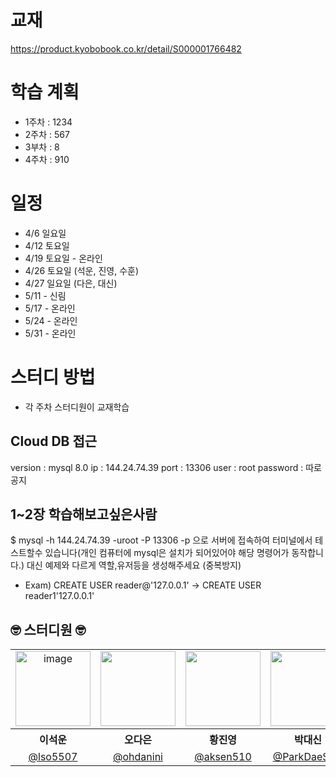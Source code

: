 # 교재
https://product.kyobobook.co.kr/detail/S000001766482
# 학습 계획
 - 1주차 : 1234
 - 2주차 : 567
 - 3부차 :  8  
 - 4주차 :  910
# 일정
- 4/6 일요일 
- 4/12 토요일 
- 4/19 토요일 - 온라인
- 4/26 토요일 (석운, 진영, 수훈)
- 4/27 일요일 (다은, 대신)
- 5/11 - 신림
- 5/17 - 온라인
- 5/24 - 온라인
- 5/31 - 온라인 
# 스터디 방법
- 각 주차 스터디원이 교재학습


## Cloud DB 접근
version : mysql 8.0
ip : 144.24.74.39
port : 13306
user : root
password : 따로 공지

## 1~2장 학습해보고싶은사람
$ mysql -h 144.24.74.39 -uroot -P 13306 -p
으로 서버에 접속하여 터미널에서 테스트할수 있습니다(개인 컴퓨터에 mysql은 설치가 되어있어야 해당 명령어가 동작합니다.)
대신 예제와 다르게 역할,유저등을 생성해주세요 (중복방지)
 - Exam) CREATE USER reader@'127.0.0.1' -> CREATE USER reader1'127.0.0.1'

## 🤓 스터디원 🤓



<table>
<tbody>

<tr>
<td align="center"><img width="120" alt="image" src="https://github.com/user-attachments/assets/64f0d2f4-2af8-4005-8007-ff33be5396e8"></td>
<td align="center"><img src="https://github.com/user-attachments/assets/3628fe9b-82d7-48ac-9bf1-e680cc0f691c" width="120" /></td>
<td align="center"><img src="https://github.com/user-attachments/assets/d9b3e407-01a6-4103-8819-02ecebbe76f5" width="120" /></td>
<td align="center"><img src="https://github.com/user-attachments/assets/30dd038b-00d1-4f6a-96d1-12ebfa11dbab" width="120" /></td>
<td align="center"><img src="https://github.com/user-attachments/assets/b2572698-4c1e-4eda-ba16-a1ade7b016b6" width="120" /></td>
<td align="center"><img src="https://github.com/user-attachments/assets/66dfff34-8294-43de-bbe3-b7211e96003a" width="120" /></td>
<td align="center"><img src="https://github.com/user-attachments/assets/886d4910-3e12-47fe-aeab-68a707719431" width="120" /></td>
</tr>
<tr>
<th align="center">이석운</th>
<th align="center">오다은</th>
<th align="center">황진영</th>
<th align="center">박대신</th>
<th align="center">조수훈</th>
<th align="center">김태민</th>
<th align="center">이영경</th>

</tr>
<tr>
<td align="center" width="120"><a href="https://github.com/lso5507">@lso5507</a></td>
<td align="center" width="120"><a href="https://github.com/ohdanini">@ohdanini</a></td>
<td align="center" width="120"><a href="https://github.com/aksen510">@aksen510</a></td>
<td align="center" width="120"><a href="https://github.com/ParkDaeShin">@ParkDaeShin</a></td>
<td align="center" width="120"><a href="https://github.com/JoSuhun">@JoSuhun</a></td>
<td align="center" width="120"><a href="https://github.com/illchun00">@illchun00</a></td>
<td align="center" width="120"><a href="https://github.com/LeeYoungKyung">@LeeYoungKyung</a></td>

</tr>
<tr>
 
</tr>
</tbody>
</table>

</div>
